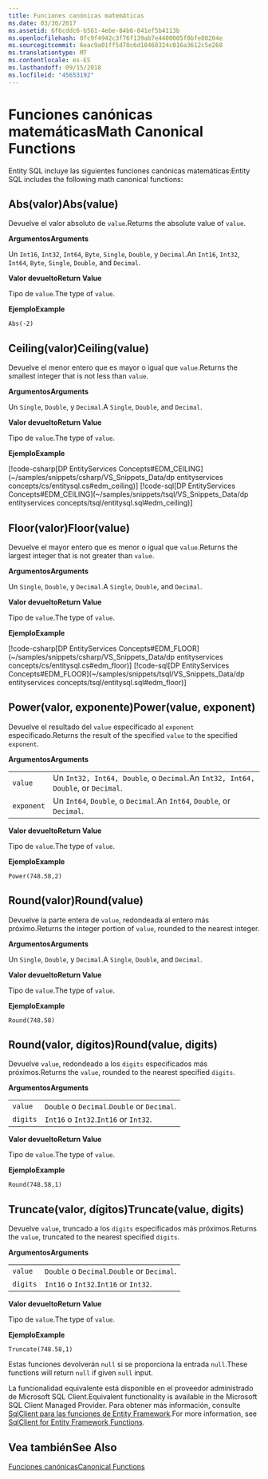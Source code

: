 ```yaml
---
title: Funciones canónicas matemáticas
ms.date: 03/30/2017
ms.assetid: 6f6cddc6-b561-4ebe-84b6-841ef5b4113b
ms.openlocfilehash: 0fc9f4942c3f76f139ab7e4400005f0bfe80204e
ms.sourcegitcommit: 6eac9a01ff5d70c6d18460324c016a3612c5e268
ms.translationtype: MT
ms.contentlocale: es-ES
ms.lasthandoff: 09/15/2018
ms.locfileid: "45653192"
---
```

# <a name="math-canonical-functions"></a><span data-ttu-id="19d61-102">Funciones canónicas matemáticas</span><span class="sxs-lookup"><span data-stu-id="19d61-102">Math Canonical Functions</span></span>

<span data-ttu-id="19d61-103">Entity SQL incluye las siguientes funciones canónicas matemáticas:</span><span class="sxs-lookup"><span data-stu-id="19d61-103">Entity SQL includes the following math canonical functions:</span></span>
  
## <a name="absvalue"></a><span data-ttu-id="19d61-104">Abs(valor)</span><span class="sxs-lookup"><span data-stu-id="19d61-104">Abs(value)</span></span>

<span data-ttu-id="19d61-105">Devuelve el valor absoluto de `value`.</span><span class="sxs-lookup"><span data-stu-id="19d61-105">Returns the absolute value of `value`.</span></span>

<span data-ttu-id="19d61-106">**Argumentos**</span><span class="sxs-lookup"><span data-stu-id="19d61-106">**Arguments**</span></span>

<span data-ttu-id="19d61-107">Un `Int16`, `Int32`, `Int64`, `Byte`, `Single`, `Double`, y `Decimal`.</span><span class="sxs-lookup"><span data-stu-id="19d61-107">An `Int16`, `Int32`, `Int64`, `Byte`, `Single`, `Double`, and `Decimal`.</span></span>

<span data-ttu-id="19d61-108">**Valor devuelto**</span><span class="sxs-lookup"><span data-stu-id="19d61-108">**Return Value**</span></span>

<span data-ttu-id="19d61-109">Tipo de `value`.</span><span class="sxs-lookup"><span data-stu-id="19d61-109">The type of `value`.</span></span>

<span data-ttu-id="19d61-110">**Ejemplo**</span><span class="sxs-lookup"><span data-stu-id="19d61-110">**Example**</span></span>

`Abs(-2)`

## <a name="ceilingvalue"></a><span data-ttu-id="19d61-111">Ceiling(valor)</span><span class="sxs-lookup"><span data-stu-id="19d61-111">Ceiling(value)</span></span>

<span data-ttu-id="19d61-112">Devuelve el menor entero que es mayor o igual que `value`.</span><span class="sxs-lookup"><span data-stu-id="19d61-112">Returns the smallest integer that is not less than `value`.</span></span>

<span data-ttu-id="19d61-113">**Argumentos**</span><span class="sxs-lookup"><span data-stu-id="19d61-113">**Arguments**</span></span>

<span data-ttu-id="19d61-114">Un `Single`, `Double`, y `Decimal`.</span><span class="sxs-lookup"><span data-stu-id="19d61-114">A `Single`, `Double`, and `Decimal`.</span></span>

<span data-ttu-id="19d61-115">**Valor devuelto**</span><span class="sxs-lookup"><span data-stu-id="19d61-115">**Return Value**</span></span>

<span data-ttu-id="19d61-116">Tipo de `value`.</span><span class="sxs-lookup"><span data-stu-id="19d61-116">The type of `value`.</span></span>

<span data-ttu-id="19d61-117">**Ejemplo**</span><span class="sxs-lookup"><span data-stu-id="19d61-117">**Example**</span></span>

[!code-csharp[DP EntityServices Concepts#EDM_CEILING](~/samples/snippets/csharp/VS_Snippets_Data/dp entityservices concepts/cs/entitysql.cs#edm_ceiling)]
[!code-sql[DP EntityServices Concepts#EDM_CEILING](~/samples/snippets/tsql/VS_Snippets_Data/dp entityservices concepts/tsql/entitysql.sql#edm_ceiling)]

## <a name="floorvalue"></a><span data-ttu-id="19d61-118">Floor(valor)</span><span class="sxs-lookup"><span data-stu-id="19d61-118">Floor(value)</span></span>

<span data-ttu-id="19d61-119">Devuelve el mayor entero que es menor o igual que `value`.</span><span class="sxs-lookup"><span data-stu-id="19d61-119">Returns the largest integer that is not greater than `value`.</span></span>

<span data-ttu-id="19d61-120">**Argumentos**</span><span class="sxs-lookup"><span data-stu-id="19d61-120">**Arguments**</span></span>

<span data-ttu-id="19d61-121">Un `Single`, `Double`, y `Decimal`.</span><span class="sxs-lookup"><span data-stu-id="19d61-121">A `Single`, `Double`, and `Decimal`.</span></span>

<span data-ttu-id="19d61-122">**Valor devuelto**</span><span class="sxs-lookup"><span data-stu-id="19d61-122">**Return Value**</span></span>

<span data-ttu-id="19d61-123">Tipo de `value`.</span><span class="sxs-lookup"><span data-stu-id="19d61-123">The type of `value`.</span></span>

<span data-ttu-id="19d61-124">**Ejemplo**</span><span class="sxs-lookup"><span data-stu-id="19d61-124">**Example**</span></span>

[!code-csharp[DP EntityServices Concepts#EDM_FLOOR](~/samples/snippets/csharp/VS_Snippets_Data/dp entityservices concepts/cs/entitysql.cs#edm_floor)]
[!code-sql[DP EntityServices Concepts#EDM_FLOOR](~/samples/snippets/tsql/VS_Snippets_Data/dp entityservices concepts/tsql/entitysql.sql#edm_floor)]

## <a name="powervalue-exponent"></a><span data-ttu-id="19d61-125">Power(valor, exponente)</span><span class="sxs-lookup"><span data-stu-id="19d61-125">Power(value, exponent)</span></span>

<span data-ttu-id="19d61-126">Devuelve el resultado del `value` especificado al `exponent` especificado.</span><span class="sxs-lookup"><span data-stu-id="19d61-126">Returns the result of the specified `value` to the specified `exponent`.</span></span>

<span data-ttu-id="19d61-127">**Argumentos**</span><span class="sxs-lookup"><span data-stu-id="19d61-127">**Arguments**</span></span>

|  |  |
|--|--|
|`value` | <span data-ttu-id="19d61-128">Un `Int32, Int64, Double`, o `Decimal`.</span><span class="sxs-lookup"><span data-stu-id="19d61-128">An `Int32, Int64, Double`, or `Decimal`.</span></span> |
|`exponent` | <span data-ttu-id="19d61-129">Un `Int64`, `Double`, o `Decimal`.</span><span class="sxs-lookup"><span data-stu-id="19d61-129">An `Int64`, `Double`, or `Decimal`.</span></span> |

<span data-ttu-id="19d61-130">**Valor devuelto**</span><span class="sxs-lookup"><span data-stu-id="19d61-130">**Return Value**</span></span>

<span data-ttu-id="19d61-131">Tipo de `value`.</span><span class="sxs-lookup"><span data-stu-id="19d61-131">The type of `value`.</span></span>

<span data-ttu-id="19d61-132">**Ejemplo**</span><span class="sxs-lookup"><span data-stu-id="19d61-132">**Example**</span></span>

`Power(748.58,2)`

## <a name="roundvalue"></a><span data-ttu-id="19d61-133">Round(valor)</span><span class="sxs-lookup"><span data-stu-id="19d61-133">Round(value)</span></span>

<span data-ttu-id="19d61-134">Devuelve la parte entera de `value`, redondeada al entero más próximo.</span><span class="sxs-lookup"><span data-stu-id="19d61-134">Returns the integer portion of `value`, rounded to the nearest integer.</span></span>

<span data-ttu-id="19d61-135">**Argumentos**</span><span class="sxs-lookup"><span data-stu-id="19d61-135">**Arguments**</span></span>

<span data-ttu-id="19d61-136">Un `Single`, `Double`, y `Decimal`.</span><span class="sxs-lookup"><span data-stu-id="19d61-136">A `Single`, `Double`, and `Decimal`.</span></span>

<span data-ttu-id="19d61-137">**Valor devuelto**</span><span class="sxs-lookup"><span data-stu-id="19d61-137">**Return Value**</span></span>

<span data-ttu-id="19d61-138">Tipo de `value`.</span><span class="sxs-lookup"><span data-stu-id="19d61-138">The type of `value`.</span></span>

<span data-ttu-id="19d61-139">**Ejemplo**</span><span class="sxs-lookup"><span data-stu-id="19d61-139">**Example**</span></span>

`Round(748.58)`

## <a name="roundvalue-digits"></a><span data-ttu-id="19d61-140">Round(valor, dígitos)</span><span class="sxs-lookup"><span data-stu-id="19d61-140">Round(value, digits)</span></span>

<span data-ttu-id="19d61-141">Devuelve `value`, redondeado a los `digits` especificados más próximos.</span><span class="sxs-lookup"><span data-stu-id="19d61-141">Returns the `value`, rounded to the nearest specified `digits`.</span></span>

<span data-ttu-id="19d61-142">**Argumentos**</span><span class="sxs-lookup"><span data-stu-id="19d61-142">**Arguments**</span></span>

|  |  |
|--|--|
|`value`|<span data-ttu-id="19d61-143">`Double` o `Decimal`.</span><span class="sxs-lookup"><span data-stu-id="19d61-143">`Double` or `Decimal`.</span></span>|
|`digits`|<span data-ttu-id="19d61-144">`Int16` o `Int32`.</span><span class="sxs-lookup"><span data-stu-id="19d61-144">`Int16` or `Int32`.</span></span>|

<span data-ttu-id="19d61-145">**Valor devuelto**</span><span class="sxs-lookup"><span data-stu-id="19d61-145">**Return Value**</span></span>

<span data-ttu-id="19d61-146">Tipo de `value`.</span><span class="sxs-lookup"><span data-stu-id="19d61-146">The type of `value`.</span></span>

<span data-ttu-id="19d61-147">**Ejemplo**</span><span class="sxs-lookup"><span data-stu-id="19d61-147">**Example**</span></span>

`Round(748.58,1)`

## <a name="truncatevalue-digits"></a><span data-ttu-id="19d61-148">Truncate(valor, dígitos)</span><span class="sxs-lookup"><span data-stu-id="19d61-148">Truncate(value, digits)</span></span>

<span data-ttu-id="19d61-149">Devuelve `value`, truncado a los `digits` especificados más próximos.</span><span class="sxs-lookup"><span data-stu-id="19d61-149">Returns the `value`, truncated to the nearest specified `digits`.</span></span>

<span data-ttu-id="19d61-150">**Argumentos**</span><span class="sxs-lookup"><span data-stu-id="19d61-150">**Arguments**</span></span>

|  |  |
|--|--|
|`value`|<span data-ttu-id="19d61-151">`Double` o `Decimal`.</span><span class="sxs-lookup"><span data-stu-id="19d61-151">`Double` or `Decimal`.</span></span>|
|`digits`|<span data-ttu-id="19d61-152">`Int16` o `Int32`.</span><span class="sxs-lookup"><span data-stu-id="19d61-152">`Int16` or `Int32`.</span></span>|

<span data-ttu-id="19d61-153">**Valor devuelto**</span><span class="sxs-lookup"><span data-stu-id="19d61-153">**Return Value**</span></span>

<span data-ttu-id="19d61-154">Tipo de `value`.</span><span class="sxs-lookup"><span data-stu-id="19d61-154">The type of `value`.</span></span>

<span data-ttu-id="19d61-155">**Ejemplo**</span><span class="sxs-lookup"><span data-stu-id="19d61-155">**Example**</span></span>

`Truncate(748.58,1)`  
  
 <span data-ttu-id="19d61-156">Estas funciones devolverán `null` si se proporciona la entrada `null`.</span><span class="sxs-lookup"><span data-stu-id="19d61-156">These functions will return `null` if given `null` input.</span></span>  
  
 <span data-ttu-id="19d61-157">La funcionalidad equivalente está disponible en el proveedor administrado de Microsoft SQL Client.</span><span class="sxs-lookup"><span data-stu-id="19d61-157">Equivalent functionality is available in the Microsoft SQL Client Managed Provider.</span></span> <span data-ttu-id="19d61-158">Para obtener más información, consulte [SqlClient para las funciones de Entity Framework](../../../../../../docs/framework/data/adonet/ef/sqlclient-for-ef-functions.md).</span><span class="sxs-lookup"><span data-stu-id="19d61-158">For more information, see [SqlClient for Entity Framework Functions](../../../../../../docs/framework/data/adonet/ef/sqlclient-for-ef-functions.md).</span></span>  
  
## <a name="see-also"></a><span data-ttu-id="19d61-159">Vea también</span><span class="sxs-lookup"><span data-stu-id="19d61-159">See Also</span></span>  
 [<span data-ttu-id="19d61-160">Funciones canónicas</span><span class="sxs-lookup"><span data-stu-id="19d61-160">Canonical Functions</span></span>](../../../../../../docs/framework/data/adonet/ef/language-reference/canonical-functions.md)
